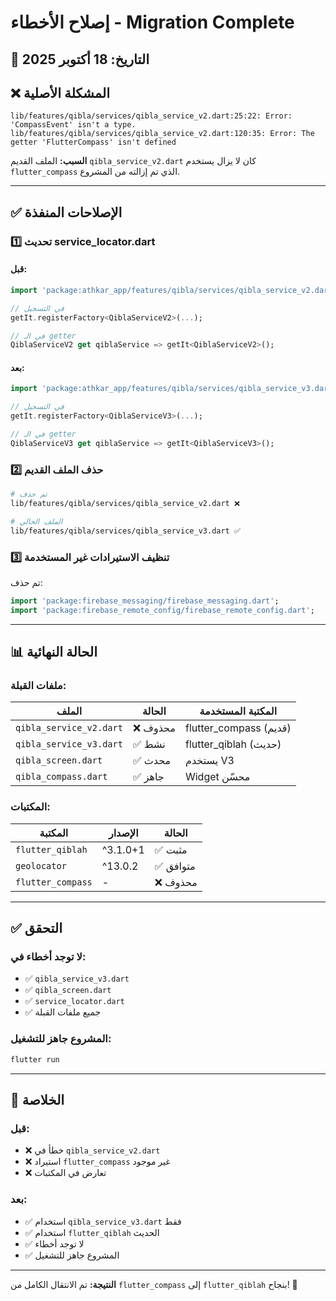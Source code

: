 # إصلاح الأخطاء - Migration Complete

## 📅 التاريخ: 18 أكتوبر 2025

## ❌ المشكلة الأصلية

```
lib/features/qibla/services/qibla_service_v2.dart:25:22: Error: 'CompassEvent' isn't a type.
lib/features/qibla/services/qibla_service_v2.dart:120:35: Error: The getter 'FlutterCompass' isn't defined
```

**السبب:** الملف القديم `qibla_service_v2.dart` كان لا يزال يستخدم `flutter_compass` الذي تم إزالته من المشروع.

---

## ✅ الإصلاحات المنفذة

### 1️⃣ **تحديث service_locator.dart**

#### قبل:
```dart
import 'package:athkar_app/features/qibla/services/qibla_service_v2.dart';

// في التسجيل
getIt.registerFactory<QiblaServiceV2>(...);

// في الـ getter
QiblaServiceV2 get qiblaService => getIt<QiblaServiceV2>();
```

#### بعد:
```dart
import 'package:athkar_app/features/qibla/services/qibla_service_v3.dart';

// في التسجيل
getIt.registerFactory<QiblaServiceV3>(...);

// في الـ getter
QiblaServiceV3 get qiblaService => getIt<QiblaServiceV3>();
```

### 2️⃣ **حذف الملف القديم**

```bash
# تم حذف
lib/features/qibla/services/qibla_service_v2.dart ❌

# الملف الحالي
lib/features/qibla/services/qibla_service_v3.dart ✅
```

### 3️⃣ **تنظيف الاستيرادات غير المستخدمة**

تم حذف:
```dart
import 'package:firebase_messaging/firebase_messaging.dart';
import 'package:firebase_remote_config/firebase_remote_config.dart';
```

---

## 📊 الحالة النهائية

### ملفات القبلة:

| الملف | الحالة | المكتبة المستخدمة |
|-------|--------|-------------------|
| `qibla_service_v2.dart` | ❌ محذوف | flutter_compass (قديم) |
| `qibla_service_v3.dart` | ✅ نشط | flutter_qiblah (حديث) |
| `qibla_screen.dart` | ✅ محدث | يستخدم V3 |
| `qibla_compass.dart` | ✅ جاهز | Widget محسّن |

### المكتبات:

| المكتبة | الإصدار | الحالة |
|---------|---------|--------|
| `flutter_qiblah` | ^3.1.0+1 | ✅ مثبت |
| `geolocator` | ^13.0.2 | ✅ متوافق |
| `flutter_compass` | - | ❌ محذوف |

---

## ✅ التحقق

### لا توجد أخطاء في:
- ✅ `qibla_service_v3.dart`
- ✅ `qibla_screen.dart`
- ✅ `service_locator.dart`
- ✅ جميع ملفات القبلة

### المشروع جاهز للتشغيل:
```bash
flutter run
```

---

## 🎯 الخلاصة

### قبل:
- ❌ خطأ في `qibla_service_v2.dart`
- ❌ استيراد `flutter_compass` غير موجود
- ❌ تعارض في المكتبات

### بعد:
- ✅ استخدام `qibla_service_v3.dart` فقط
- ✅ استخدام `flutter_qiblah` الحديث
- ✅ لا توجد أخطاء
- ✅ المشروع جاهز للتشغيل

---

**النتيجة:** تم الانتقال الكامل من `flutter_compass` إلى `flutter_qiblah` بنجاح! 🎉
